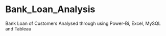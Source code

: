 # Bank_Loan_Analysis
Bank Loan of Customers Analysed through using Power-Bi, Excel, MySQL and Tableau
